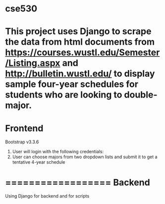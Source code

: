 # cse530

This project uses Django to scrape the data from html documents from https://courses.wustl.edu/Semester/Listing.aspx and http://bulletin.wustl.edu/ to display sample four-year schedules for students who are looking to double-major. 
==================
Frontend 
==================
Bootstrap v3.3.6

1. User will login with the following credentials: 
2. User can choose majors from two dropdown lists and submit it to get a tentative 4-year schedule 

==================
Backend
==================
Using Django for backend and for scripts 
